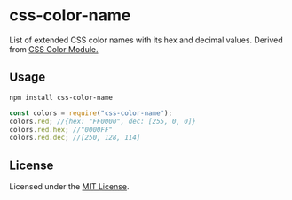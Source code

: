 # css-color-name

List of extended CSS color names with its hex and decimal values. Derived from [CSS Color Module.](https://www.w3.org/TR/2022/WD-css-color-4-20220428/#named-colors)

## Usage

`npm install css-color-name`

```js
const colors = require("css-color-name");
colors.red; //{hex: "FF0000", dec: [255, 0, 0]}
colors.red.hex; //"0000FF"
colors.red.dec; //[250, 128, 114]
```

## License

Licensed under the [MIT License](LICENSE.md).
